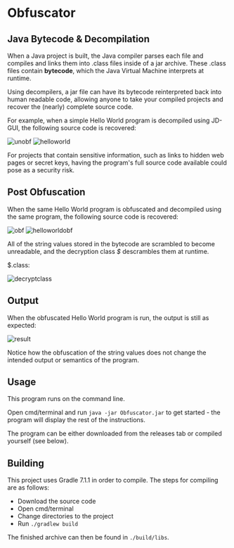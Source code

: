 # Obfuscator

## Java Bytecode & Decompilation

When a Java project is built, the Java compiler parses each file and compiles and links them into .class files inside of a jar archive. These .class files contain **bytecode**, which the Java Virtual Machine interprets at runtime.

Using decompilers, a jar file can have its bytecode reinterpreted back into human readable code, allowing anyone to take your compiled projects and recover the (nearly) complete source code.

For example, when a simple Hello World program is decompiled using JD-GUI, the following source code is recovered:

![unobf](https://i.imgur.com/x5GmFQ4.png) ![helloworld](https://i.imgur.com/P7LKzfD.png)

For projects that contain sensitive information, such as links to hidden web pages or secret keys, having the program's full source code available could pose as a security risk.

## Post Obfuscation

When the same Hello World program is obfuscated and decompiled using the same program, the following source code is recovered:

![obf](https://i.imgur.com/N925MyF.png) ![helloworldobf](https://i.imgur.com/gjg6t0V.png)

All of the string values stored in the bytecode are scrambled to become unreadable, and the decryption class *$* descrambles them at runtime.

$.class:

![decryptclass](https://i.imgur.com/xyfjONW.png)

## Output

When the obfuscated Hello World program is run, the output is still as expected:

![result](https://i.imgur.com/5ZZVwLY.png)

Notice how the obfuscation of the string values does not change the intended output or semantics of the program.

## Usage

This program runs on the command line.

Open cmd/terminal and run `java -jar Obfuscator.jar` to get started - the program will display the rest of the instructions.

The program can be either downloaded from the releases tab or compiled yourself (see below).

## Building

This project uses Gradle 7.1.1 in order to compile. The steps for compiling are as follows:

- Download the source code
- Open cmd/terminal
- Change directories to the project
- Run `./gradlew build`

The finished archive can then be found in `./build/libs`.
